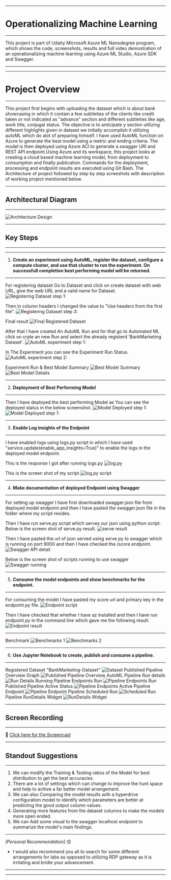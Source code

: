 ***
# Operationalizing Machine Learning
***
This project is part of Udaity Microsoft Azure ML Nanodegree program, which shows the code, screenshots, results and full video demostration of an operationalizing machine learning using Azure ML Studio, Azure SDK and Swagger.
***
***

# Project Overview
***
This project first begins with uploading the dataset which is about bank showcasing in which it contain a few subtleties of the clients like credit taken or not indicated as "advance" section and different subtleties like age, work title, conjugal status. The objective is to anticipate y section utilizing different highlights given in dataset we initially accomplish it utilizing autoML which do alot of preparing himself. I have used AutoML function on Azure to generate the best model using a metric and ending criteria. The model is then deployed using Azure ACI to generate a swagger URI and REST API endpoint.Using Azure and its workspace, this project looks at creating a cloud based machine learning model, from deployment to consumption and finally publication. Commands for the deployment, processing and endpoint results are executed using Git Bash.
The Architecture of project followed by step by step screeshots with description of working project mentioned below.
***

## Architectural Diagram
***
![Architecture Design](https://github.com/yash872/operationalizing-machine-learning/blob/master/Images/Project-Architecture.png)
***

## Key Steps
***
***
1. **Create an experiment using AutoML, register the dataset, configure a compute cluster, and use that cluster to run the experiment. On successfull completion best performing model will be returned.**
***
For registering dataset Go to Dataset and click on create dataset with web URL, give the web URL and a valid name for Dataset. 
![Registering Dataset step 1:](https://github.com/yash872/operationalizing-machine-learning/blob/master/Images/dataset-1.JPG)

Then in column headers I changed the value to "Use headers from the first file".
![Registering Dataset step 3:](https://github.com/yash872/operationalizing-machine-learning/blob/master/Images/dataset-2.JPG)

Final result
![Final Registered Dataset](https://github.com/yash872/operationalizing-machine-learning/blob/master/Images/dataset-3.JPG)

After that I have created An AutoML Run and for that go to Automated ML click on crate an new Run and select the already registerd 'BankMarketing Dataset'. 
![AutoML experiment step 1:](https://github.com/yash872/operationalizing-machine-learning/blob/master/Images/automl-1.JPG)

In The Experiment you can see the Experiment Run Status.
![AutoML experiment step 2:](https://github.com/yash872/operationalizing-machine-learning/blob/master/Images/automl-4.JPG)

Experiment Run & Best Model Summary
![Best Model Summary](https://github.com/yash872/operationalizing-machine-learning/blob/master/Images/automl-2.JPG)
![Best Model Details](https://github.com/yash872/operationalizing-machine-learning/blob/master/Images/automl-3.JPG)
***

2. **Deployment of Best Performing Model**
***
Then I have deployed the best performing Model as You can see the deployed status in the below screenshot.
![Model Deployed step 1:](https://github.com/yash872/operationalizing-machine-learning/blob/master/Images/Model-deploy-1.JPG)
![Model Deployed step 1:](https://github.com/yash872/operationalizing-machine-learning/blob/master/Images/Model-deploy-2.JPG)
***

3. **Enable Log insights of the Endpoint**
***
I have enabled logs using logs.py script in which I have used "service.update(enable_app_insights=True)" to enable the logs in the deployed model endpoint.

This is the response I got after running logs.py
![log.py](https://github.com/yash872/operationalizing-machine-learning/blob/master/Images/enable-log-1.JPG)

This is the screen shot of my script
![log.py script](https://github.com/yash872/operationalizing-machine-learning/blob/master/Images/enable-log-2.JPG)
***

4. **Make documentation of deployed Endpoint using Swagger**
***
For setting up swagger I have first downloaded swagger.json file from deployed model endpoint and then I have pasted the swagger.json file in the folder where my script resides. 

Then I have run serve.py script which serves our json using python script. Below is the screen shot of serve.py result. 
![serve result](https://github.com/yash872/operationalizing-machine-learning/blob/master/Images/swagger-2.JPG)

Then I have pasted the url of json served using serve.py to swagger which is running on port 9000 and then I have checked the /score endpoint.
![Swagger API detail](https://github.com/yash872/operationalizing-machine-learning/blob/master/Images/swagger-3.JPG)

Below is the screen shot of scripts running to use swagger
![Swagger running](https://github.com/yash872/operationalizing-machine-learning/blob/master/Images/swagger-4.JPG)
***

5. **Consume the model endpoints and show benchmarks for the endpoint.**
***
For consuming the model I have pasted my score url and primary key in the endpoint.py file.
![Endpoint script](https://github.com/yash872/operationalizing-machine-learning/blob/master/Images/endpoints-1.JPG)

Then I have checked that whether I have az installed and then I have run endpoint.py in the command line which gave me the following result.
![Endpoint result](https://github.com/yash872/operationalizing-machine-learning/blob/master/Images/endpoints-2.JPG)

***
Benchmark
![Benchmarks 1](https://github.com/yash872/operationalizing-machine-learning/blob/master/Images/benchmark-1.JPG)
![Benchmarks 2](https://github.com/yash872/operationalizing-machine-learning/blob/master/Images/benchmark-2.JPG)
***

6. **Use Jupyter Notebook to create, publish and consume a pipeline.**
***
Registered Dataset "BankMarketing-Dataset"
![Dataset](https://github.com/yash872/operationalizing-machine-learning/blob/master/Images/pipeline-dataset.JPG)
Published Pipeline Overview Graph 
![Published Pipeline Overview](https://github.com/yash872/operationalizing-machine-learning/blob/master/Images/pipeline-4.JPG)
AutoML Pipeline Run details
![Run Details](https://github.com/yash872/operationalizing-machine-learning/blob/master/Images/pipeline-1.JPG)
Running Pipeline Endpoints Run
![Pipeline Endpoints Run](https://github.com/yash872/operationalizing-machine-learning/blob/master/Images/pipeline-3.JPG)
Published Pipeline Active Status
![Pipeline Endpoints Active](https://github.com/yash872/operationalizing-machine-learning/blob/master/Images/pipeline-2.JPG)
Pipeline Endpoint
![Pipeline Endpoint](https://github.com/yash872/operationalizing-machine-learning/blob/master/Images/pipeline-5.JPG)
Pipeline Scheduled Run
![Scheduled Run](https://github.com/yash872/operationalizing-machine-learning/blob/master/Images/pipeline-6.JPG)
Pipeline RunDetails Widget
![RunDetails Widget](https://github.com/yash872/operationalizing-machine-learning/blob/master/Images/pipeline-7.JPG)
***

## Screen Recording
***
:movie_camera: [Click here for the Screencast](https://drive.google.com/file/d/180JqYjitLLWAOrU1sIijdsMxuXo47oPz/view)
***

## Standout Suggestions
***
1. We can modify the Training & Testing ratios of the Model for best distribution to get the best accuracies.
2. There are a lot of settings which can change to improve the hunt space and help to achive a far better model arrangement.
3. We can also Comparing the model results with a hyperdrive configuration model to identify which parameters are better at predicting the good output column values.
4. Generating more features from the dataset columns to make the models more open ended.
5. We can Add some visual to the swagger localhost endpoint to summarize the model's main findings.
***

*[Personal Recommendation]* :blush:
- I would also recommend you all to search for some different arrangements for labs as opposed to utilizing RDP gateway as it is irritating and bridle your advancement.

***
***
